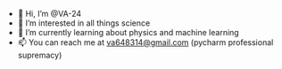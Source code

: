- 👋 Hi, I’m @VA-24
- 👀 I’m interested in all things science
- 🌱 I’m currently learning about physics and machine learning
- 📫 You can reach me at va648314@gmail.com
(pycharm professional supremacy)

<!---
VA-24/VA-24 is a ✨ special ✨ repository because its `README.md` (this file) appears on your GitHub profile.
You can click the Preview link to take a look at your changes.
--->
